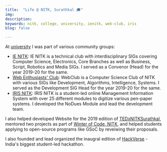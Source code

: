 ```yaml
---
title:  "Life @ NITK, Surathkal 🎓"
img: 
description:
keywords: nitk, college, university, ienitk, web-club, iris
blog: false

---
```


At [university](https://nitk.ac.in/) I was part of various community groups:

- [IE NITK](https://ie.nitk.ac.in/): IE NITK is a technical club with interdisciplinary SIGs covering Computer Science, Electronics, Core Branches as well as Business, Script, Robotics and Media SIGs. I served as a Convenor (Head) for the year 2019-20 for the same.
- [Web Enthusiasts' Club](https://webclub.nitk.ac.in/): WebClub is a Computer Science Club of NITK with various SIGs like Development, Algorithms, Intelligence, Systems. I served as the Development SIG Head for the year 2019-20 for the same.
- [IRIS NITK](https://iris.nitk.ac.in/): IRIS NITK is a student-led online Management Information System with over 25 different modules to digitize various pen-paper systems. I developed the NoDues Module and lead the development team.

I also helped developed Website for the 2019 edition of [TEDxNITKSurathkal](https://www.tedxnitksurathkal.in/), mentored two projects as part of [Winter of Code, NITK](https://woc-nitk.github.io), and helped students applying to open-source programs like GSoC by reveiwing their proposals.

I also founded and lead organized the inaugral edition of [HackVerse](https://hackverse.nitk.ac.in) - India's biggest student-led hackathon.